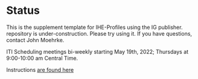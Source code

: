 # Status
This is the supplement template for IHE-Profiles using the IG publisher. repository is under-construction. Please try using it. If you have questions, contact John Moehrke. 

ITI Scheduling meetings bi-weekly starting May 19th, 2022; Thursdays at 9:00-10:00 am Central Time.

Instructions [are found here](https://github.com/IHE/supplement-template/wiki/Getting-Started)

